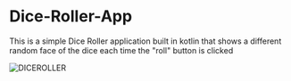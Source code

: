 # Dice-Roller-App
This is a simple Dice Roller application built in kotlin that shows a different random face of the dice each time the "roll" button is clicked 

![DICEROLLER](https://user-images.githubusercontent.com/77797748/134950535-86435633-fb4f-44e1-abe5-7cd6e617e44b.gif)
